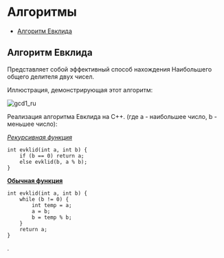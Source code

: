 # Алгоритмы
* [Алгоритм Евклида](https://github.com/k0swel/types-of-sorting/blob/algorithms/README.md#%D0%B0%D0%BB%D0%B3%D0%BE%D1%80%D0%B8%D1%82%D0%BC-%D0%B5%D0%B2%D0%BA%D0%BB%D0%B8%D0%B4%D0%B0)
## Алгоритм Евклида
Представляет собой эффективный способ нахождения Наибольшего общего делителя двух чисел.

Иллюстрация, демонстрирующая этот алгоритм:

![gcd1_ru](https://github.com/user-attachments/assets/dca2e1b0-0236-46d1-a24f-81e3eb1587e7)

Реализация алгоритма Евклида на C++. (где a - наибольшее число, b - меньшее число):

[_Рекурсивная функция_](https://github.com/k0swel/types-of-sorting/blob/algorithms/algorithm_evklid/evklid_recusive.cpp)
```
int evklid(int a, int b) {
    if (b == 0) return a;
    else evklid(b, a % b);
}
```

[__Обычная функция__](https://github.com/k0swel/types-of-sorting/blob/algorithms/algorithm_evklid/evklid_usual_func.cpp)
```
int evklid(int a, int b) {
    while (b != 0) {
        int temp = a;
        a = b;
        b = temp % b;
    }
    return a;
}
```
.
